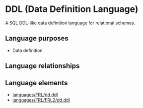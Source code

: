 # DDL (Data Definition Language)
A SQL DDL-like data definition language for relational schemas.
## Language purposes
* Data definition
## Language relationships
## Language elements
* [languages/FRL/dd.ddl](../../languages/FRL/dd.ddl)
* [languages/FRL/FRL2/dd.ddl](../../languages/FRL/FRL2/dd.ddl)
